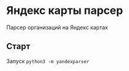 # Яндекс карты парсер
Парсер организаций на Яндекс картах 

## Старт
Запуск `python3 -m yandexparser`

